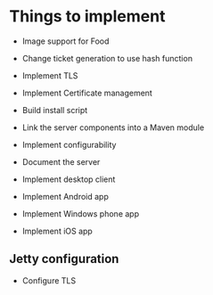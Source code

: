 # Things to implement

* Image support for Food
* Change ticket generation to use hash function
* Implement TLS
* Implement Certificate management
* Build install script
* Link the server components into a Maven module
* Implement configurability
* Document the server

* Implement desktop client
* Implement Android app
* Implement Windows phone app
* Implement iOS app

## Jetty configuration
* Configure TLS
